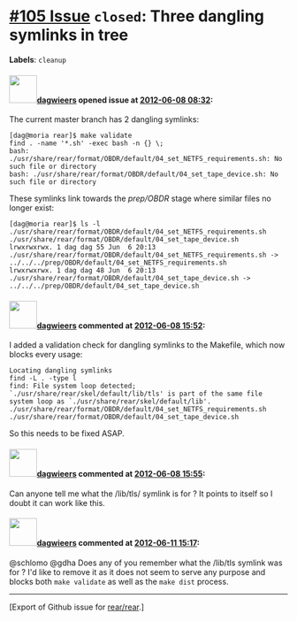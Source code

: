 [\#105 Issue](https://github.com/rear/rear/issues/105) `closed`: Three dangling symlinks in tree
================================================================================================

**Labels**: `cleanup`

#### <img src="https://avatars.githubusercontent.com/u/388198?u=0732dee3fe5002278cfbf40359ec431bdcf5f06c&v=4" width="50">[dagwieers](https://github.com/dagwieers) opened issue at [2012-06-08 08:32](https://github.com/rear/rear/issues/105):

The current master branch has 2 dangling symlinks:

    [dag@moria rear]$ make validate
    find . -name '*.sh' -exec bash -n {} \;
    bash: ./usr/share/rear/format/OBDR/default/04_set_NETFS_requirements.sh: No such file or directory
    bash: ./usr/share/rear/format/OBDR/default/04_set_tape_device.sh: No such file or directory

These symlinks link towards the *prep/OBDR* stage where similar files no
longer exist:

    [dag@moria rear]$ ls -l ./usr/share/rear/format/OBDR/default/04_set_NETFS_requirements.sh ./usr/share/rear/format/OBDR/default/04_set_tape_device.sh
    lrwxrwxrwx. 1 dag dag 55 Jun  6 20:13 ./usr/share/rear/format/OBDR/default/04_set_NETFS_requirements.sh -> ../../../prep/OBDR/default/04_set_NETFS_requirements.sh
    lrwxrwxrwx. 1 dag dag 48 Jun  6 20:13 ./usr/share/rear/format/OBDR/default/04_set_tape_device.sh -> ../../../prep/OBDR/default/04_set_tape_device.sh

#### <img src="https://avatars.githubusercontent.com/u/388198?u=0732dee3fe5002278cfbf40359ec431bdcf5f06c&v=4" width="50">[dagwieers](https://github.com/dagwieers) commented at [2012-06-08 15:52](https://github.com/rear/rear/issues/105#issuecomment-6206284):

I added a validation check for dangling symlinks to the Makefile, which
now blocks every usage:

    Locating dangling symlinks
    find -L . -type l
    find: File system loop detected; `./usr/share/rear/skel/default/lib/tls' is part of the same file system loop as `./usr/share/rear/skel/default/lib'.
    ./usr/share/rear/format/OBDR/default/04_set_NETFS_requirements.sh
    ./usr/share/rear/format/OBDR/default/04_set_tape_device.sh

So this needs to be fixed ASAP.

#### <img src="https://avatars.githubusercontent.com/u/388198?u=0732dee3fe5002278cfbf40359ec431bdcf5f06c&v=4" width="50">[dagwieers](https://github.com/dagwieers) commented at [2012-06-08 15:55](https://github.com/rear/rear/issues/105#issuecomment-6206346):

Can anyone tell me what the /lib/tls/ symlink is for ? It points to
itself so I doubt it can work like this.

#### <img src="https://avatars.githubusercontent.com/u/388198?u=0732dee3fe5002278cfbf40359ec431bdcf5f06c&v=4" width="50">[dagwieers](https://github.com/dagwieers) commented at [2012-06-11 15:17](https://github.com/rear/rear/issues/105#issuecomment-6247133):

@schlomo @gdha Does any of you remember what the /lib/tls symlink was
for ? I'd like to remove it as it does not seem to serve any purpose and
blocks both `make validate` as well as the `make dist` process.

------------------------------------------------------------------------

\[Export of Github issue for
[rear/rear](https://github.com/rear/rear).\]
